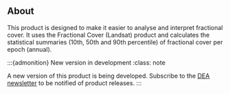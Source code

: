 ## About

This product is designed to make it easier to analyse and interpret fractional cover. It uses the Fractional Cover (Landsat) product and calculates the statistical summaries (10th, 50th and 90th percentile) of fractional cover per epoch (annual).

:::{admonition} New version in development
:class: note

A new version of this product is being developed. Subscribe to the [DEA newsletter](https://www.dea.ga.gov.au/news/dea-newsletter-and-communications-archive) to be notified of product releases.
:::


